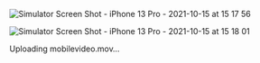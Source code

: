 ![Simulator Screen Shot - iPhone 13 Pro - 2021-10-15 at 15 17 56](https://user-images.githubusercontent.com/63951641/137464980-ef48642b-6847-45b0-ab64-bd2b40c2a7f0.png)


![Simulator Screen Shot - iPhone 13 Pro - 2021-10-15 at 15 18 01](https://user-images.githubusercontent.com/63951641/137464988-312fc0bc-ce04-480a-ba92-0013af1e96de.png)




Uploading mobilevideo.mov…


